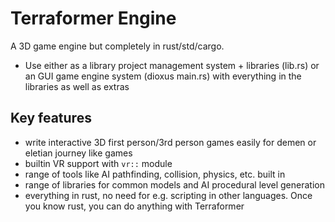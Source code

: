 # Terraformer Engine

A 3D game engine but completely in rust/std/cargo.

- Use either as a library project management system + libraries (lib.rs) or an GUI game engine system (dioxus main.rs) with everything in the libraries as well as extras

## Key features

- write interactive 3D first person/3rd person games easily for demen or eletian journey like games
- builtin VR support with `vr::` module
- range of tools like AI pathfinding, collision, physics, etc. built in
- range of libraries for common models and AI procedural level generation
- everything in rust, no need for e.g. scripting in other languages. Once you know rust, you can do anything with Terraformer
